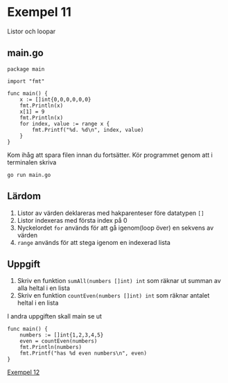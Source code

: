 # Exempel 11

Listor och loopar

## main.go

    package main

	import "fmt"

	func main() {
	    x := []int{0,0,0,0,0,0}
	    fmt.Println(x)
	    x[1] = 9
	    fmt.Println(x)
	    for index, value := range x {
	        fmt.Printf("%d. %d\n", index, value)
	    }
	}

Kom ihåg att spara filen innan du fortsätter. Kör programmet genom att i terminalen skriva

	go run main.go

## Lärdom

1. Listor av värden deklareras med hakparenteser före datatypen `[]`
1. Listor indexeras med första index på 0
1. Nyckelordet `for` används för att gå igenom(loop över) en sekvens av värden
1. `range` används för att stega igenom en indexerad lista

## Uppgift

1. Skriv en funktion `sumAll(numbers []int) int` som räknar ut summan av alla heltal i en lista
1. Skriv en funktion `countEven(numbers []int) int` som räknar antalet heltal i en lista

I andra uppgiften skall main se ut

    func main() {
	    numbers := []int{1,2,3,4,5}
	    even = countEven(numbers)
	    fmt.Println(numbers)
	    fmt.Printf("has %d even numbers\n", even)
	}

[Exempel 12](../12/README.md#exempel-12)
